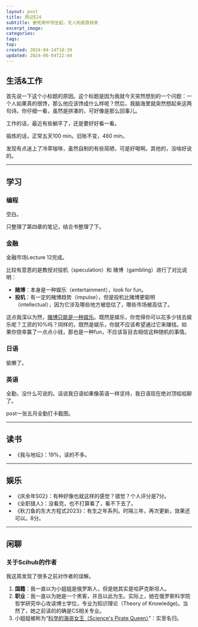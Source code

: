```yaml
---
layout: post
title: 周记E24
subtitle: 垂死病中惊坐起，无人知是荔枝来
excerpt_image: 
categories: 
tags: 
top: 
created: 2024-04-14T10:39
updated: 2024-06-04T22:04
---
```


## 生活&工作

首先说一下这个小标题的原因。这个标题是因为我就今天突然想到的一个问题：一个人如果真的很馋，那么他应该馋成什么样呢？然后，我脑海里就突然想起来这两句诗。你仔细一看，虽然是拼凑的，可好像是那么回事儿。

工作的话，最近有些躺平了，还是要好好看一看。

锻炼的话，正常五天100 min。旧账不变，460 min。

发现有点迷上了冷萃咖啡，虽然自制的有些简陋，可是好喝啊。其他的，没啥好说的。

---
## 学习

### 编程

空白。

只整理了第四章的笔记，结合书整理了下。

### 金融

金融市场Lecture 12完成。

比较有意思的是教授对投机（speculation）和 赌博（gambling）进行了对比说明：

- **赌博**：本身是一种娱乐（entertainment），look for fun。
- **投机**：有一定的赌博趋势（impulse），但是投机比赌博更聪明（intellectual），因为它涉及哪些地方被低估了，哪些市场被高估了。

这点我深以为然，<u>赌博只能是一种娱乐</u>。既然是娱乐，你觉得你可以花多少钱去娱乐呢？工资的10%吗？同样的，既然是娱乐，你就不应该希望通过它来赚钱。如果你侥幸赢了一点点小钱，那也是一种fun，不应该盲目去相信这种随机的事情。


### 日语

偷懒了。

### 英语

全勤，没什么可说的。话说我日语如果像英语一样坚持，我日语现在绝对顶呱呱聊了。

post一张五月全勤打卡截图。

---

## 读书

- 《我与地坛》：19%，读的不多。

---

## 娱乐

- 《庆余年S02》：有种好像也就这样的感觉？错觉？个人评分是7分。
- 《全职猎人》：没看完，也不打算看了，看不下去了。
- 《秋刀鱼的东大方程式2023》：有生之年系列。时隔三年，再次更新，效果还可以。8分。


---

## 闲聊

### 关于Scihub的作者

我这周发现了很多之前对作者的误解。

1. **国籍**：我一直以为小姐姐是俄罗斯人，但是她其实是哈萨克斯坦人。
2. **职业**：我一直以为她是一个黑客，并且以此为生。实际上，她在俄罗斯科学院哲学研究中心攻读博士学位，专业为知识理论（Theory of Knowledge)。当然了，她之前读的的确是CS相关专业。
3. 小姐姐被称为“<u>科学的海盗女王（Science's Pirate Queen）</u>”：实至名归。


